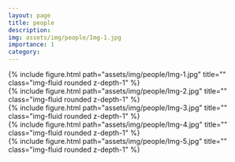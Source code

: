 ```yaml
---
layout: page
title: people
description: 
img: assets/img/people/Img-1.jpg
importance: 1
category: 
---
```


<div class="row">
    <div class="col-sm mt-3 mt-md-0">
        {% include figure.html path="assets/img/people/Img-1.jpg" title="" class="img-fluid rounded z-depth-1" %}
    </div>
</div>

<div class="row">
    <div class="col-sm mt-3 mt-md-0">
        {% include figure.html path="assets/img/people/Img-2.jpg" title="" class="img-fluid rounded z-depth-1" %}
    </div>
</div>

<div class="row">
    <div class="col-sm mt-3 mt-md-0">
        {% include figure.html path="assets/img/people/Img-3.jpg" title="" class="img-fluid rounded z-depth-1" %}
    </div>
</div>

<div class="row">
    <div class="col-sm mt-3 mt-md-0">
        {% include figure.html path="assets/img/people/Img-4.jpg" title="" class="img-fluid rounded z-depth-1" %}
    </div>
</div>

<div class="row">
    <div class="col-sm mt-3 mt-md-0">
        {% include figure.html path="assets/img/people/Img-5.jpg" title="" class="img-fluid rounded z-depth-1" %}
    </div>
</div>

